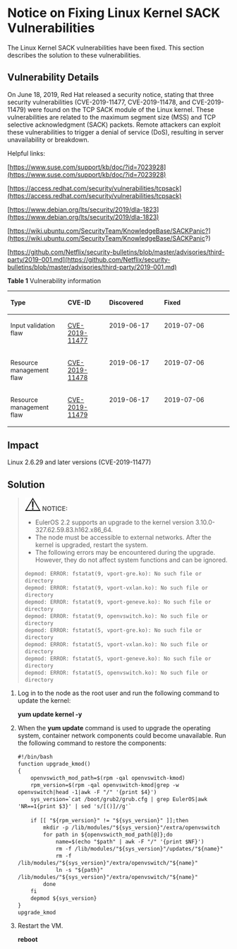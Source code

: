 # Notice on Fixing Linux Kernel SACK Vulnerabilities<a name="cce_01_0206"></a>

The Linux Kernel SACK vulnerabilities have been fixed. This section describes the solution to these vulnerabilities.

## Vulnerability Details<a name="section14399183415550"></a>

On June 18, 2019, Red Hat released a security notice, stating that three security vulnerabilities \(CVE-2019-11477, CVE-2019-11478, and CVE-2019-11479\) were found on the TCP SACK module of the Linux kernel. These vulnerabilities are related to the maximum segment size \(MSS\) and TCP selective acknowledgment \(SACK\) packets. Remote attackers can exploit these vulnerabilities to trigger a denial of service \(DoS\), resulting in server unavailability or breakdown.

Helpful links:

[https://www.suse.com/support/kb/doc/?id=7023928](https://www.suse.com/support/kb/doc/?id=7023928)

[https://access.redhat.com/security/vulnerabilities/tcpsack](https://access.redhat.com/security/vulnerabilities/tcpsack)

[https://www.debian.org/lts/security/2019/dla-1823](https://www.debian.org/lts/security/2019/dla-1823)

[https://wiki.ubuntu.com/SecurityTeam/KnowledgeBase/SACKPanic?](https://wiki.ubuntu.com/SecurityTeam/KnowledgeBase/SACKPanic?)

[https://github.com/Netflix/security-bulletins/blob/master/advisories/third-party/2019-001.md](https://github.com/Netflix/security-bulletins/blob/master/advisories/third-party/2019-001.md)

**Table  1**  Vulnerability information

<a name="table124875855510"></a>
<table><thead align="left"><tr id="row1649155811555"><th class="cellrowborder" valign="top" width="25.72742725727427%" id="mcps1.2.5.1.1"><p id="p1516913249564"><a name="p1516913249564"></a><a name="p1516913249564"></a>Type</p>
</th>
<th class="cellrowborder" valign="top" width="18.688131186881314%" id="mcps1.2.5.1.2"><p id="p1216962415619"><a name="p1216962415619"></a><a name="p1216962415619"></a>CVE-ID</p>
</th>
<th class="cellrowborder" valign="top" width="24.75752424757524%" id="mcps1.2.5.1.3"><p id="p1916932413568"><a name="p1916932413568"></a><a name="p1916932413568"></a>Discovered</p>
</th>
<th class="cellrowborder" valign="top" width="30.826917308269174%" id="mcps1.2.5.1.4"><p id="p616920246567"><a name="p616920246567"></a><a name="p616920246567"></a>Fixed</p>
</th>
</tr>
</thead>
<tbody><tr id="row24985819559"><td class="cellrowborder" valign="top" width="25.72742725727427%" headers="mcps1.2.5.1.1 "><p id="p16641153545619"><a name="p16641153545619"></a><a name="p16641153545619"></a>Input validation flaw</p>
</td>
<td class="cellrowborder" valign="top" width="18.688131186881314%" headers="mcps1.2.5.1.2 "><p id="p064163519566"><a name="p064163519566"></a><a name="p064163519566"></a><a href="https://cve.mitre.org/cgi-bin/cvename.cgi?name=CVE-2019-11477" target="_blank" rel="noopener noreferrer">CVE-2019-11477</a></p>
</td>
<td class="cellrowborder" valign="top" width="24.75752424757524%" headers="mcps1.2.5.1.3 "><p id="p4641103525615"><a name="p4641103525615"></a><a name="p4641103525615"></a>2019-06-17</p>
</td>
<td class="cellrowborder" valign="top" width="30.826917308269174%" headers="mcps1.2.5.1.4 "><p id="p464183516563"><a name="p464183516563"></a><a name="p464183516563"></a>2019-07-06</p>
</td>
</tr>
<tr id="row1549195865511"><td class="cellrowborder" valign="top" width="25.72742725727427%" headers="mcps1.2.5.1.1 "><p id="p964133555616"><a name="p964133555616"></a><a name="p964133555616"></a>Resource management flaw</p>
</td>
<td class="cellrowborder" valign="top" width="18.688131186881314%" headers="mcps1.2.5.1.2 "><p id="p106411935125617"><a name="p106411935125617"></a><a name="p106411935125617"></a><a href="https://cve.mitre.org/cgi-bin/cvename.cgi?name=CVE-2019-11478" target="_blank" rel="noopener noreferrer">CVE-2019-11478</a></p>
</td>
<td class="cellrowborder" valign="top" width="24.75752424757524%" headers="mcps1.2.5.1.3 "><p id="p196415352561"><a name="p196415352561"></a><a name="p196415352561"></a>2019-06-17</p>
</td>
<td class="cellrowborder" valign="top" width="30.826917308269174%" headers="mcps1.2.5.1.4 "><p id="p1464212357560"><a name="p1464212357560"></a><a name="p1464212357560"></a>2019-07-06</p>
</td>
</tr>
<tr id="row24965816558"><td class="cellrowborder" valign="top" width="25.72742725727427%" headers="mcps1.2.5.1.1 "><p id="p764216351564"><a name="p764216351564"></a><a name="p764216351564"></a>Resource management flaw</p>
</td>
<td class="cellrowborder" valign="top" width="18.688131186881314%" headers="mcps1.2.5.1.2 "><p id="p1264253595610"><a name="p1264253595610"></a><a name="p1264253595610"></a><a href="https://cve.mitre.org/cgi-bin/cvename.cgi?name=CVE-2019-11479" target="_blank" rel="noopener noreferrer">CVE-2019-11479</a></p>
</td>
<td class="cellrowborder" valign="top" width="24.75752424757524%" headers="mcps1.2.5.1.3 "><p id="p19642435185613"><a name="p19642435185613"></a><a name="p19642435185613"></a>2019-06-17</p>
</td>
<td class="cellrowborder" valign="top" width="30.826917308269174%" headers="mcps1.2.5.1.4 "><p id="p4642133595612"><a name="p4642133595612"></a><a name="p4642133595612"></a>2019-07-06</p>
</td>
</tr>
</tbody>
</table>

## Impact<a name="section1128815452562"></a>

Linux 2.6.29 and later versions \(CVE-2019-11477\)

## Solution<a name="section37521058125620"></a>

>![](public_sys-resources/icon-notice.gif) **NOTICE:**   
>-   EulerOS 2.2 supports an upgrade to the kernel version 3.10.0-327.62.59.83.h162.x86\_64.  
>-   The node must be accessible to external networks. After the kernel is upgraded, restart the system.  
>-   The following errors may be encountered during the upgrade. However, they do not affect system functions and can be ignored.  
>    ```  
>    depmod: ERROR: fstatat(9, vport-gre.ko): No such file or directory  
>    depmod: ERROR: fstatat(9, vport-vxlan.ko): No such file or directory  
>    depmod: ERROR: fstatat(9, vport-geneve.ko): No such file or directory  
>    depmod: ERROR: fstatat(9, openvswitch.ko): No such file or directory  
>    depmod: ERROR: fstatat(5, vport-gre.ko): No such file or directory  
>    depmod: ERROR: fstatat(5, vport-vxlan.ko): No such file or directory  
>    depmod: ERROR: fstatat(5, vport-geneve.ko): No such file or directory  
>    depmod: ERROR: fstatat(5, openvswitch.ko): No such file or directory  
>    ```  

1.  Log in to the node as the root user and run the following command to update the kernel:

    **yum update kernel -y**

2.  When the  **yum update**  command is used to upgrade the operating system, container network components could become unavailable. Run the following command to restore the components:

    ```
    #!/bin/bash
    function upgrade_kmod()
    {
        openvswicth_mod_path=$(rpm -qal openvswitch-kmod)
        rpm_version=$(rpm -qal openvswitch-kmod|grep -w openvswitch|head -1|awk -F "/" '{print $4}')
        sys_version=`cat /boot/grub2/grub.cfg | grep EulerOS|awk 'NR==1{print $3}' | sed 's/[()]//g'`
    
        if [[ "${rpm_version}" != "${sys_version}" ]];then
            mkdir -p /lib/modules/"${sys_version}"/extra/openvswitch
            for path in ${openvswicth_mod_path[@]};do
                name=$(echo "$path" | awk -F "/" '{print $NF}')
                rm -f /lib/modules/"${sys_version}"/updates/"${name}"
    			rm -f /lib/modules/"${sys_version}"/extra/openvswitch/"${name}"
                ln -s "${path}" /lib/modules/"${sys_version}"/extra/openvswitch/"${name}"
            done
        fi
    	depmod ${sys_version}
    }
    upgrade_kmod
    ```

3.  Restart the VM.

    **reboot**


